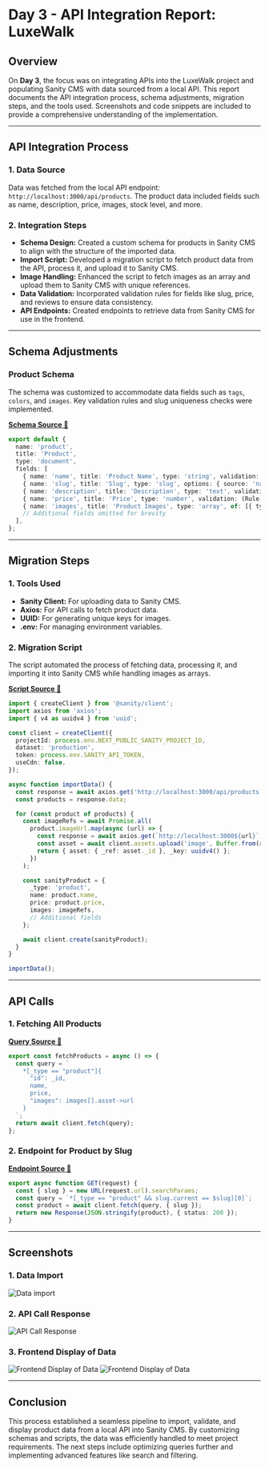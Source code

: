 # Day 3 - API Integration Report: LuxeWalk

## **Overview**
On **Day 3**, the focus was on integrating APIs into the LuxeWalk project and populating Sanity CMS with data sourced from a local API. This report documents the API integration process, schema adjustments, migration steps, and the tools used. Screenshots and code snippets are included to provide a comprehensive understanding of the implementation.

---

## **API Integration Process**

### **1. Data Source**
Data was fetched from the local API endpoint: `http://localhost:3000/api/products`. The product data included fields such as name, description, price, images, stock level, and more.

### **2. Integration Steps**
- **Schema Design:** Created a custom schema for products in Sanity CMS to align with the structure of the imported data.
- **Import Script:** Developed a migration script to fetch product data from the API, process it, and upload it to Sanity CMS.
- **Image Handling:** Enhanced the script to fetch images as an array and upload them to Sanity CMS with unique references.
- **Data Validation:** Incorporated validation rules for fields like slug, price, and reviews to ensure data consistency.
- **API Endpoints:** Created endpoints to retrieve data from Sanity CMS for use in the frontend.

---

## **Schema Adjustments**

### **Product Schema**
The schema was customized to accommodate data fields such as `tags`, `colors`, and `images`. Key validation rules and slug uniqueness checks were implemented.

**[Schema Source 🔗](src/sanity/schemaTypes/products.ts)**

```typescript
export default {
  name: 'product',
  title: 'Product',
  type: 'document',
  fields: [
    { name: 'name', title: 'Product Name', type: 'string', validation: (Rule) => Rule.required() },
    { name: 'slug', title: 'Slug', type: 'slug', options: { source: 'name', maxLength: 96 }, validation: (Rule) => Rule.required() },
    { name: 'description', title: 'Description', type: 'text', validation: (Rule) => Rule.max(500) },
    { name: 'price', title: 'Price', type: 'number', validation: (Rule) => Rule.required().positive().precision(2) },
    { name: 'images', title: 'Product Images', type: 'array', of: [{ type: 'image', options: { hotspot: true } }] },
    // Additional fields omitted for brevity
  ],
};
```

---

## **Migration Steps**

### **1. Tools Used**
- **Sanity Client:** For uploading data to Sanity CMS.
- **Axios:** For API calls to fetch product data.
- **UUID:** For generating unique keys for images.
- **.env:** For managing environment variables.

### **2. Migration Script**
The script automated the process of fetching data, processing it, and importing it into Sanity CMS while handling images as arrays.

**[Script Source 🔗](scripts/importSanityData.mjs)**

```typescript
import { createClient } from '@sanity/client';
import axios from 'axios';
import { v4 as uuidv4 } from 'uuid';

const client = createClient({
  projectId: process.env.NEXT_PUBLIC_SANITY_PROJECT_ID,
  dataset: 'production',
  token: process.env.SANITY_API_TOKEN,
  useCdn: false,
});

async function importData() {
  const response = await axios.get('http://localhost:3000/api/products');
  const products = response.data;

  for (const product of products) {
    const imageRefs = await Promise.all(
      product.imageUrl.map(async (url) => {
        const response = await axios.get(`http://localhost:3000${url}`, { responseType: 'arraybuffer' });
        const asset = await client.assets.upload('image', Buffer.from(response.data), { filename: url.split('/').pop() });
        return { asset: { _ref: asset._id }, _key: uuidv4() };
      })
    );

    const sanityProduct = {
      _type: 'product',
      name: product.name,
      price: product.price,
      images: imageRefs,
      // Additional fields
    };

    await client.create(sanityProduct);
  }
}

importData();
```

---

## **API Calls**

### **1. Fetching All Products**

**[Query Source 🔗](src/app/api/products/sanityQuery.ts)**

```typescript
export const fetchProducts = async () => {
  const query = `
    *[_type == "product"]{
      "id": _id,
      name,
      price,
      "images": images[].asset->url
    }
  `;
  return await client.fetch(query);
};
```

### **2. Endpoint for Product by Slug**

**[Endpoint Source 🔗](src/app/api/products/route.ts)**

```typescript
export async function GET(request) {
  const { slug } = new URL(request.url).searchParams;
  const query = `*[_type == "product" && slug.current == $slug][0]`;
  const product = await client.fetch(query, { slug });
  return new Response(JSON.stringify(product), { status: 200 });
}
```

---

## **Screenshots**

### 1. **Data Import**
![Data import](/screenshots/data_import.png)
### 2. **API Call Response**
![API Call Response](/screenshots/Api_response.png)
### 3. **Frontend Display of Data**
![Frontend Display of Data](/screenshots/front-end.png)
![Frontend Display of Data](/screenshots/front-end2.png)

---

## **Conclusion**
This process established a seamless pipeline to import, validate, and display product data from a local API into Sanity CMS. By customizing schemas and scripts, the data was efficiently handled to meet project requirements. The next steps include optimizing queries further and implementing advanced features like search and filtering.

